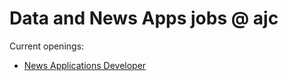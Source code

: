 # Data and News Apps jobs @ ajc

Current openings:
- [News Applications Developer](https://github.com/NewsappAJC/jobs/blob/master/news_app_developer.md)